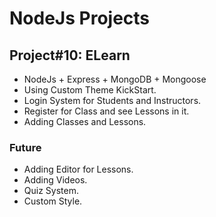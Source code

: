 # NodeJs Projects
## Project#10: ELearn

- NodeJs + Express + MongoDB + Mongoose
- Using Custom Theme KickStart.
- Login System for Students and Instructors.
- Register for Class and see Lessons in it.
- Adding Classes and Lessons.



### Future
- Adding Editor for Lessons.
- Adding Videos.
- Quiz System.
- Custom Style.
